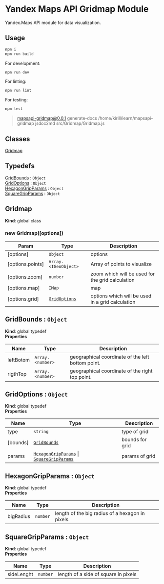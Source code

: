 # Yandex Maps API Gridmap Module

Yandex.Maps API module for data visualization.

## Usage

```bash
npm i
npm run build
```

For development:

```bash
npm run dev
```

For linting:

```bash
npm run lint
```

For testing:

```bash
npm test
```

> mapsapi-gridmap@0.0.1 generate-docs /home/kirill/learn/mapsapi-gridmap
> jsdoc2md src/Gridmap/Gridmap.js

## Classes

<dl>
<dt><a href="#Gridmap">Gridmap</a></dt>
<dd></dd>
</dl>

## Typedefs

<dl>
<dt><a href="#GridBounds">GridBounds</a> : <code>Object</code></dt>
<dd></dd>
<dt><a href="#GridOptions">GridOptions</a> : <code>Object</code></dt>
<dd></dd>
<dt><a href="#HexagonGripParams">HexagonGripParams</a> : <code>Object</code></dt>
<dd></dd>
<dt><a href="#SquareGripParams">SquareGripParams</a> : <code>Object</code></dt>
<dd></dd>
</dl>

<a name="Gridmap"></a>

## Gridmap
**Kind**: global class  
<a name="new_Gridmap_new"></a>

### new Gridmap([options])

| Param | Type | Description |
| --- | --- | --- |
| [options] | <code>Object</code> | options |
| [options.points] | <code>Array.&lt;IGeoObject&gt;</code> | Array of points to visualize |
| [options.zoom] | <code>number</code> | zoom which will be used for the grid calculation |
| [options.map] | <code>IMap</code> | map |
| [options.grid] | [<code>GridOptions</code>](#GridOptions) | options which will be used in a grid calculation |

<a name="GridBounds"></a>

## GridBounds : <code>Object</code>
**Kind**: global typedef  
**Properties**

| Name | Type | Description |
| --- | --- | --- |
| leftBotom | <code>Array.&lt;number&gt;</code> | geographical coordinate of the left bottom point. |
| rigthTop | <code>Array.&lt;number&gt;</code> | geographical coordinate of the right top point. |

<a name="GridOptions"></a>

## GridOptions : <code>Object</code>
**Kind**: global typedef  
**Properties**

| Name | Type | Description |
| --- | --- | --- |
| type | <code>string</code> | type of grid |
| [bounds] | [<code>GridBounds</code>](#GridBounds) | bounds for grid |
| params | [<code>HexagonGripParams</code>](#HexagonGripParams) \| [<code>SquareGripParams</code>](#SquareGripParams) | params of grid |

<a name="HexagonGripParams"></a>

## HexagonGripParams : <code>Object</code>
**Kind**: global typedef  
**Properties**

| Name | Type | Description |
| --- | --- | --- |
| bigRadius | <code>number</code> | length of the big radius of a hexagon in pixels |

<a name="SquareGripParams"></a>

## SquareGripParams : <code>Object</code>
**Kind**: global typedef  
**Properties**

| Name | Type | Description |
| --- | --- | --- |
| sideLenght | <code>number</code> | length of a side of square in pixels |


